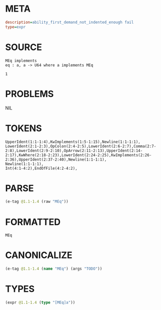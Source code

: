 # META
~~~ini
description=ability_first_demand_not_indented_enough fail
type=expr
~~~
# SOURCE
~~~roc
MEq implements
eq : a, a -> U64 where a implements MEq

1
~~~
# PROBLEMS
NIL
# TOKENS
~~~zig
UpperIdent(1:1-1:4),KwImplements(1:5-1:15),Newline(1:1-1:1),
LowerIdent(2:1-2:3),OpColon(2:4-2:5),LowerIdent(2:6-2:7),Comma(2:7-2:8),LowerIdent(2:9-2:10),OpArrow(2:11-2:13),UpperIdent(2:14-2:17),KwWhere(2:18-2:23),LowerIdent(2:24-2:25),KwImplements(2:26-2:36),UpperIdent(2:37-2:40),Newline(1:1-1:1),
Newline(1:1-1:1),
Int(4:1-4:2),EndOfFile(4:2-4:2),
~~~
# PARSE
~~~clojure
(e-tag @1.1-1.4 (raw "MEq"))
~~~
# FORMATTED
~~~roc
MEq
~~~
# CANONICALIZE
~~~clojure
(e-tag @1.1-1.4 (name "MEq") (args "TODO"))
~~~
# TYPES
~~~clojure
(expr @1.1-1.4 (type "[MEq]a"))
~~~

